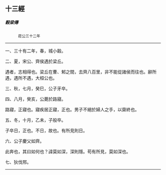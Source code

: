 

## 十三經

##### 穀梁傳
　　　`莊公三十二年`

* * *

一、三十有二年，春，城小穀。

二、夏，宋公、齊侯遇於梁丘。

遇者，志相得也。梁丘在曹、邾之間，去齊八百里，非不能從諸侯而往也。辭所遇，遇所不遇，大桓公也。

三、秋，七月，癸巳，公子牙卒。

四、八月，癸亥，公薨於路寢。

路寢，正寢也。寢疾居正寢，正也。男子不絕於婦人之手，以齋終也。

五、冬，十月，乙未，子般卒。

子卒日，正也。不日，故也。有所見則日。

六、公子慶父如齊。

此奔也，其曰如何也？諱莫如深，深則隱。苟有所見，莫如深也。

七、狄伐邢。

* * *

